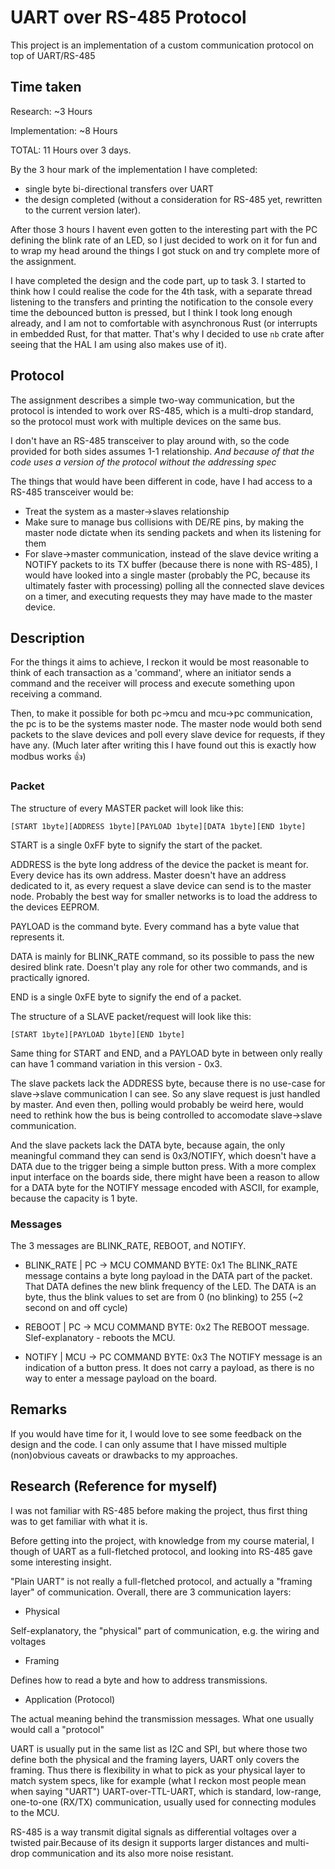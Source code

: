 # UART over RS-485 Protocol

This project is an implementation of a custom communication protocol on top of UART/RS-485

## Time taken

Research: \~3 Hours

Implementation: \~8 Hours

TOTAL: 11 Hours over 3 days.

By the 3 hour mark of the implementation I have completed:

- single byte bi-directional transfers over UART 
- the design completed (without a consideration for RS-485 yet, rewritten to the current version later).

After those 3 hours I havent even gotten to the interesting part with the PC defining the blink rate of an LED, so I just decided to work on it for fun and to wrap my head around the things I got stuck on and try complete more of the assignment.

I have completed the design and the code part, up to task 3. I started to think how I could realise the code for the 4th task, with a separate thread listening to the transfers and printing the notification to the console every time the debounced button is pressed, but I think I took long enough already, and I am not to comfortable with asynchronous Rust (or interrupts in embedded Rust, for that matter. That's why I decided to use `nb` crate after seeing that the HAL I am using also makes use of it).

## Protocol

The assignment describes a simple two-way communication, but the protocol is intended to work over RS-485, which is a multi-drop standard, so the protocol must work with multiple devices on the same bus. 

I don't have an RS-485 transceiver to play around with, so the code provided for both sides assumes 1-1 relationship. *And because of that the code uses a version of the protocol without the addressing spec*

The things that would have been different in code, have I had access to a RS-485 transceiver would be:

- Treat the system as a master->slaves relationship
- Make sure to manage bus collisions with DE/RE pins, by making the master node dictate when its sending packets and when its listening for them
- For slave->master communication, instead of the slave device writing a NOTIFY packets to its TX buffer (because there is none with RS-485), I would have looked into a single master (probably the PC, because its ultimately faster with processing) polling all the connected slave devices on a timer, and executing requests they may have made to the master device.

## Description

For the things it aims to achieve, I reckon it would be most reasonable to think of each transaction as a 'command', where an initiator sends a command and the receiver will process and execute something upon receiving a command.

Then, to make it possible for both pc->mcu and mcu->pc communication, the pc is to be the systems master node. The master node would both send packets to the slave devices and poll every slave device for requests, if they have any. (Much later after writing this I have found out this is exactly how modbus works :thumbsup:)

### Packet

The structure of every MASTER packet will look like this:
```
[START 1byte][ADDRESS 1byte][PAYLOAD 1byte][DATA 1byte][END 1byte]
```

START is a single 0xFF byte to signify the start of the packet.

ADDRESS is the byte long address of the device the packet is meant for. Every device has its own address. Master doesn't have an address dedicated to it, as every request a slave device can send is to the master node. Probably the best way for smaller networks is to load the address to the devices EEPROM.

PAYLOAD is the command byte. Every command has a byte value that represents it.

DATA is mainly for BLINK_RATE command, so its possible to pass the new desired blink rate. Doesn't play any role for other two commands, and is practically ignored.

END is a single 0xFE byte to signify the end of a packet.

The structure of a SLAVE packet/request will look like this:
```
[START 1byte][PAYLOAD 1byte][END 1byte]
```

Same thing for START and END, and a PAYLOAD byte in between only really can have 1 command variation in this version - 0x3.

The slave packets lack the ADDRESS byte, because there is no use-case for slave->slave communication I can see. So any slave request is just handled by master. And even then, polling would probably be weird here, would need to rethink how the bus is being controlled to accomodate slave->slave communication.

And the slave packets lack the DATA byte, because again, the only meaningful command they can send is 0x3/NOTIFY, which doesn't have a DATA due to the trigger being a simple button press. With a more complex input interface on the boards side, there might have been a reason to allow for a DATA byte for the NOTIFY message encoded with ASCII, for example, because the capacity is 1 byte.

### Messages

The 3 messages are BLINK_RATE, REBOOT, and NOTIFY.

- BLINK_RATE | PC -> MCU
COMMAND BYTE: 0x1
The BLINK_RATE message contains a byte long payload in the DATA part of the packet. That DATA defines the new blink frequency of the LED. The DATA is an byte, thus the blink values to set are from 0 (no blinking) to 255 (~2 second on and off cycle)

- REBOOT | PC -> MCU
COMMAND BYTE: 0x2
The REBOOT message. Slef-explanatory - reboots the MCU.

- NOTIFY | MCU -> PC
COMMAND BYTE: 0x3
The NOTIFY message is an indication of a button press. It does not carry a payload, as there is no way to enter a message payload on the board.

## Remarks

If you would have time for it, I would love to see some feedback on the design and the code. I can only assume that I have missed multiple (non)obvious caveats or drawbacks to my approaches.


## Research (Reference for myself)

I was not familiar with RS-485 before making the project, thus first thing was to get familiar with what it is.

Before getting into the project, with knowledge from my course material, I though of UART as a full-fletched protocol, and looking into RS-485 gave some interesting insight.

"Plain UART" is not really a full-fletched protocol, and actually a "framing layer" of communication. Overall, there are 3 communication layers: 
- Physical

Self-explanatory, the "physical" part of communication, e.g. the wiring and voltages

- Framing

Defines how to read a byte and how to address transmissions.

- Application (Protocol)

The actual meaning behind the transmission messages. What one usually would call a "protocol"

UART is usually put in the same list as I2C and SPI, but where those two define both the physical and the framing layers, UART only covers the framing. Thus there is flexibility in what to pick as your physical layer to match system specs, like for example (what I reckon most people mean when saying "UART") UART-over-TTL-UART, which is standard, low-range, one-to-one (RX/TX) communication, usually used for connecting modules to the MCU.

RS-485 is a way transmit digital signals as differential voltages over a twisted pair.Because of its design it supports larger distances and multi-drop communication and its also more noise resistant.
